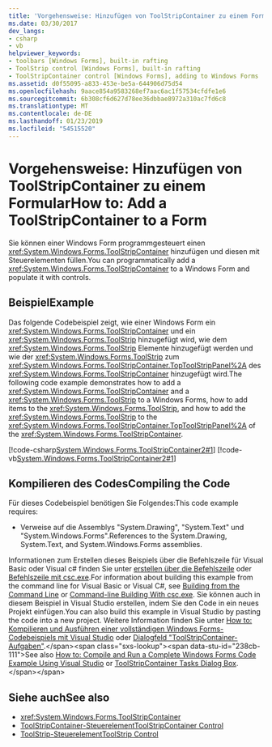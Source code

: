 ```yaml
---
title: 'Vorgehensweise: Hinzufügen von ToolStripContainer zu einem Formular'
ms.date: 03/30/2017
dev_langs:
- csharp
- vb
helpviewer_keywords:
- toolbars [Windows Forms], built-in rafting
- ToolStrip control [Windows Forms], built-in rafting
- ToolStripContainer control [Windows Forms], adding to Windows Forms
ms.assetid: d0f55095-a833-453e-be5a-644906d75d54
ms.openlocfilehash: 9aace854a9583268ef7aac6ac1f57534cfdfe1e6
ms.sourcegitcommit: 6b308cf6d627d78ee36dbbae8972a310ac7fd6c8
ms.translationtype: MT
ms.contentlocale: de-DE
ms.lasthandoff: 01/23/2019
ms.locfileid: "54515520"
---
```

# <a name="how-to-add-a-toolstripcontainer-to-a-form"></a><span data-ttu-id="238cb-102">Vorgehensweise: Hinzufügen von ToolStripContainer zu einem Formular</span><span class="sxs-lookup"><span data-stu-id="238cb-102">How to: Add a ToolStripContainer to a Form</span></span>
<span data-ttu-id="238cb-103">Sie können einer Windows Form programmgesteuert einen <xref:System.Windows.Forms.ToolStripContainer> hinzufügen und diesen mit Steuerelementen füllen.</span><span class="sxs-lookup"><span data-stu-id="238cb-103">You can programmatically add a <xref:System.Windows.Forms.ToolStripContainer> to a Windows Form and populate it with controls.</span></span>  
  
## <a name="example"></a><span data-ttu-id="238cb-104">Beispiel</span><span class="sxs-lookup"><span data-stu-id="238cb-104">Example</span></span>  
 <span data-ttu-id="238cb-105">Das folgende Codebeispiel zeigt, wie einer Windows Form ein <xref:System.Windows.Forms.ToolStripContainer> und ein <xref:System.Windows.Forms.ToolStrip> hinzugefügt wird, wie dem <xref:System.Windows.Forms.ToolStrip> Elemente hinzugefügt werden und wie der <xref:System.Windows.Forms.ToolStrip> zum <xref:System.Windows.Forms.ToolStripContainer.TopToolStripPanel%2A> des <xref:System.Windows.Forms.ToolStripContainer> hinzugefügt wird.</span><span class="sxs-lookup"><span data-stu-id="238cb-105">The following code example demonstrates how to add a <xref:System.Windows.Forms.ToolStripContainer> and a <xref:System.Windows.Forms.ToolStrip> to a Windows Forms, how to add items to the <xref:System.Windows.Forms.ToolStrip>, and how to add the <xref:System.Windows.Forms.ToolStrip> to the <xref:System.Windows.Forms.ToolStripContainer.TopToolStripPanel%2A> of the <xref:System.Windows.Forms.ToolStripContainer>.</span></span>  
  
 [!code-csharp[System.Windows.Forms.ToolStripContainer2#1](../../../../samples/snippets/csharp/VS_Snippets_Winforms/system.windows.forms.toolstripcontainer2/cs/form1.cs#1)]
 [!code-vb[System.Windows.Forms.ToolStripContainer2#1](../../../../samples/snippets/visualbasic/VS_Snippets_Winforms/system.windows.forms.toolstripcontainer2/vb/form1.vb#1)]  
  
## <a name="compiling-the-code"></a><span data-ttu-id="238cb-106">Kompilieren des Codes</span><span class="sxs-lookup"><span data-stu-id="238cb-106">Compiling the Code</span></span>  
 <span data-ttu-id="238cb-107">Für dieses Codebeispiel benötigen Sie Folgendes:</span><span class="sxs-lookup"><span data-stu-id="238cb-107">This code example requires:</span></span>  
  
-   <span data-ttu-id="238cb-108">Verweise auf die Assemblys "System.Drawing", "System.Text" und "System.Windows.Forms".</span><span class="sxs-lookup"><span data-stu-id="238cb-108">References to the System.Drawing, System.Text, and System.Windows.Forms assemblies.</span></span>  
  
 <span data-ttu-id="238cb-109">Informationen zum Erstellen dieses Beispiels über die Befehlszeile für Visual Basic oder Visual c# finden Sie unter [erstellen über die Befehlszeile](~/docs/visual-basic/reference/command-line-compiler/building-from-the-command-line.md) oder [Befehlszeile mit csc.exe](~/docs/csharp/language-reference/compiler-options/command-line-building-with-csc-exe.md).</span><span class="sxs-lookup"><span data-stu-id="238cb-109">For information about building this example from the command line for Visual Basic or Visual C#, see [Building from the Command Line](~/docs/visual-basic/reference/command-line-compiler/building-from-the-command-line.md) or [Command-line Building With csc.exe](~/docs/csharp/language-reference/compiler-options/command-line-building-with-csc-exe.md).</span></span> <span data-ttu-id="238cb-110">Sie können auch in diesem Beispiel in Visual Studio erstellen, indem Sie den Code in ein neues Projekt einfügen.</span><span class="sxs-lookup"><span data-stu-id="238cb-110">You can also build this example in Visual Studio by pasting the code into a new project.</span></span>  <span data-ttu-id="238cb-111">Weitere Information finden Sie unter [How to: Kompilieren und Ausführen einer vollständigen Windows Forms-Codebeispiels mit Visual Studio](https://msdn.microsoft.com/library/Bb129228\(v=vs.110\)) oder [Dialogfeld "ToolStripContainer-Aufgaben"](https://msdn.microsoft.com/library/ms233647\(v=vs.110\)).</span><span class="sxs-lookup"><span data-stu-id="238cb-111">See also [How to: Compile and Run a Complete Windows Forms Code Example Using Visual Studio](https://msdn.microsoft.com/library/Bb129228\(v=vs.110\)) or [ToolStripContainer Tasks Dialog Box](https://msdn.microsoft.com/library/ms233647\(v=vs.110\)).</span></span>  
  
## <a name="see-also"></a><span data-ttu-id="238cb-112">Siehe auch</span><span class="sxs-lookup"><span data-stu-id="238cb-112">See also</span></span>
- <xref:System.Windows.Forms.ToolStripContainer>
- [<span data-ttu-id="238cb-113">ToolStripContainer-Steuerelement</span><span class="sxs-lookup"><span data-stu-id="238cb-113">ToolStripContainer Control</span></span>](../../../../docs/framework/winforms/controls/toolstripcontainer-control.md)
- [<span data-ttu-id="238cb-114">ToolStrip-Steuerelement</span><span class="sxs-lookup"><span data-stu-id="238cb-114">ToolStrip Control</span></span>](../../../../docs/framework/winforms/controls/toolstrip-control-windows-forms.md)
